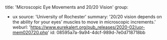 title: 'Microscopic Eye Movements and 20/20 Vision'
group:
  - ux
source: 'University of Rochester'
summary: '20/20 vision depends on the ability for your eyes’ muscles to move in microscopic increments.'
weburl: 'https://www.eurekalert.org/pub_releases/2020-02/uor-mem020720.php'
id: 08595a7a-9a94-4dcf-989d-7e0d718718bb
